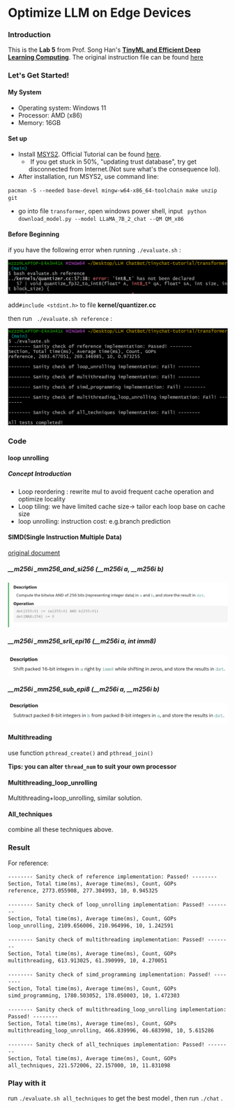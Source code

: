 # Optimize LLM on Edge Devices

### Introduction

This is the **Lab 5** from Prof. Song Han's [**TinyML and Efficient Deep Learning Computing**](https://hanlab.mit.edu/courses/2024-fall-65940). The original instruction file can be found [here](https://drive.google.com/drive/folders/1MhMvxvLsyYrN-4C6eQG8Zj2JeSuyAOf0)

### Let's Get Started!

#### My System

- Operating system: Windows 11
- Processor: AMD (x86)
- Memory: 16GB

#### Set up

- Install [MSYS2](https://github.com/msys2/msys2-installer/releases/download/2024-01-13/msys2-x86_64-20240113.exe). Official Tutorial can be found [here](https://code.visualstudio.com/docs/cpp/config-mingw).
  - ​	If you get stuck in 50%, "updating trust database", try get disconnected from Internet.(Not sure what's the consequence lol).
- After installation, run MSYS2, use command line:

`pacman -S --needed base-devel mingw-w64-x86_64-toolchain make unzip git`

- go into file `transformer`, open windows power shell, input ` python download_model.py --model LLaMA_7B_2_chat --QM QM_x86`

#### Before Beginning

if you have the following error when running `./evaluate.sh` :

![error](./assets/error.png)

add`#include <stdint.h>` to file **kernel/quantizer.cc**

then run ` ./evaluate.sh reference` :

![reference_result](./assets/reference_result.png)

### Code

#### loop unrolling

##### Concept Introduction

- Loop reordering : rewrite mul to avoid frequent cache operation and optimize locality
- Loop tiling: we have limited cache size-> tailor each loop base on cache size
- loop unrolling: instruction cost: e.g.branch prediction

#### SIMD(Single Instruction Multiple Data)

[original document](https://www.intel.com/content/www/us/en/docs/intrinsics-guide/index.html#avxnewtechs=AVX2)

##### __m256i _mm256_and_si256 (__m256i a, __m256i b)

![intel_instruction_and](./assets/intel_instruction_and.png)

##### __m256i _mm256_srli_epi16 (__m256i a, int imm8)

![intel_instruction_shift](./assets/intel_instruction_shift.png)

##### __m256i _mm256_sub_epi8 (__m256i a, __m256i b)

![intel_instruction_sub](./assets/intel_instruction_sub.png)

#### Multithreading

use function `pthread_create()` and `pthread_join()`

**Tips: you can alter `thread_num` to suit your own processor**

#### Multithreading_loop_unrolling

Multithreading+loop_unrolling, similar solution.

#### All_techniques

combine all these techniques above.

### Result

For reference: 

```
-------- Sanity check of reference implementation: Passed! --------
Section, Total time(ms), Average time(ms), Count, GOPs
reference, 2773.055908, 277.304993, 10, 0.945325

-------- Sanity check of loop_unrolling implementation: Passed! --------
Section, Total time(ms), Average time(ms), Count, GOPs
loop_unrolling, 2109.656006, 210.964996, 10, 1.242591

-------- Sanity check of multithreading implementation: Passed! --------
Section, Total time(ms), Average time(ms), Count, GOPs
multithreading, 613.913025, 61.390999, 10, 4.270051

-------- Sanity check of simd_programming implementation: Passed! --------
Section, Total time(ms), Average time(ms), Count, GOPs
simd_programming, 1780.503052, 178.050003, 10, 1.472303

-------- Sanity check of multithreading_loop_unrolling implementation: Passed! --------
Section, Total time(ms), Average time(ms), Count, GOPs
multithreading_loop_unrolling, 466.839996, 46.683998, 10, 5.615286

-------- Sanity check of all_techniques implementation: Passed! --------
Section, Total time(ms), Average time(ms), Count, GOPs
all_techniques, 221.572006, 22.157000, 10, 11.831098

```

### Play with it

run `./evaluate.sh all_techniques` to get the best model , then run `./chat` .